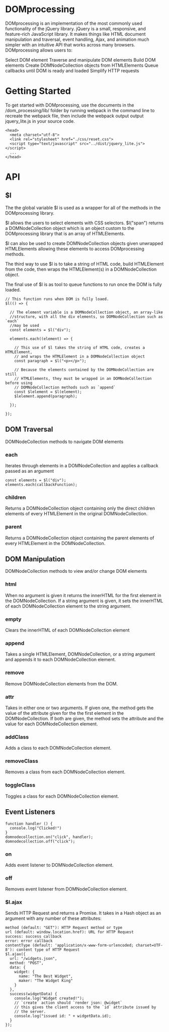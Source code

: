 # DOMprocessing
DOMprocessing is an implementation of the most commonly used functionality of the jQuery library. jQuery is a small, responsive, and feature-rich JavaScript library. It makes things like HTML document manipulation and traversal, event handling, Ajax, and animation much simpler with an intuitive API that works across many browsers. DOMprocessing allows users to:

Select DOM element
Traverse and manipulate DOM elements
Build DOM elements
Create DOMNodeCollection objects from HTMLElements
Queue callbacks until DOM is ready and loaded
Simplify HTTP requests
<h1>Getting Started</h1>
To get started with DOMprocessing, use the documents in the /dom_processing/lib/ folder by running webpack in the command line to recreate the webpack file, then include the webpack output output jquery_lite.js in your source code.

```
<head>
  <meta charset="utf-8">
  <link rel="stylesheet" href="./css/reset.css">
  <script type="text/javascript" src="../dist/jquery_lite.js"></script>
  ...
</head>
```
<h1>API</h1>

<h2>$l</h2>


The the global variable $l is used as a wrapper for all of the methods in the DOMprocessing library.

$l allows the users to select elements with CSS selectors. $l("span") returns a DOMNodeCollection object which is an object custom to the DOMprocessing library that is an array of HTMLElements.

$l can also be used to create DOMNodeCollection objects given unwrapped HTMLElements allowing these elements to access DOMprocessing methods.

The third way to use $l is to take a string of HTML code, build HTMLElement from the code, then wraps the HTMLElement(s) in a DOMNodeCollection object.

The final use of $l is as tool to queue functions to run once the DOM is fully loaded.
```
// This function runs when DOM is fully loaed.
$l(() => {

  // The element variable is a DOMNodeCollection object, an array-like
  //structure, with all the div elements, so DOMNodeCollection such as `each`
  //may be used
  const elements = $l("div");

  elements.each((element) => {

    // This use of $l takes the string of HTML code, creates a HTMLElement,
    // and wraps the HTMLElement in a DOMNodeCollection object
    const paragraph = $l("<p></p>");

    // Because the elements contained by the DOMNodeCollection are still
    // HTMLElements, they must be wrapped in an DOMNodeCollection before using
    // DOMNodeCollection methods such as `append`
    const $lelement = $l(element);
    $lelement.append(paragraph);

  });

});
```
<h2>DOM Traversal</h2>


DOMNodeCollection methods to navigate DOM elements

<h3>each</h3>
Iterates through  elements in a DOMNodeCollection and applies a callback passed as an argument

```
const elements = $l("div");
elements.each(callbackFunction);
```

<h3>children</h3>
Returns a DOMNodeCollection object containing only the direct children elements of every HTMLElement in the original DOMNodeCollection.

<h3>parent</h3>
Returns a DOMNodeCollection object containing the parent elements of every HTMLElement in the DOMNodeCollection.

<h2>DOM Manipulation</h2>
DOMNodeCollection methods to view and/or change DOM elements


<h3>html</h3>
When no argument is given it returns the innerHTML for the first element in the DOMNodeCollection. If a string argument is given, it sets the innerHTML of each DOMNodeCollection element to the string argument.

<h3>empty</h3>
Clears the innerHTML of each DOMNodeCollection element

<h3>append</h3>
Takes a single HTMLElement, DOMNodeCollection, or a string argument and appends it to each DOMNodeCollection element.

<h3>remove</h3>
Remove DOMNodeCollection elements from the DOM.

<h3>attr</h3>
Takes in either one or two arguments. If given one, the method gets the value of the attribute given for the the first element in the DOMNodeCollection. If both are given, the method sets the attribute and the value for each DOMNodeCollection element.

<h3>addClass</h3>
Adds a class to each DOMNodeCollection element.

<h3>removeClass</h3>
Removes a class from each DOMNodeCollection element.

<h3>toggleClass</h3>
Toggles a class for each DOMNodeCollection element.

<h2>Event Listeners</h2>

```
function handler () {
  console.log("Clicked!")
}
domnodecollection.on("click", handler);
domnodecollection.off("click");
```

<h3>on</h3>
Adds event listener to DOMNodeCollection element. 

<h3>off</h3>
Removes event listener from DOMNodeCollection element.

<h3>$l.ajax</h3>
Sends HTTP Request and returns a Promise. It takes in a Hash object as an argument with any number of these attributes:

```
method (default: "GET"): HTTP Request method or type
url (default: window.location.href): URL for HTTP Request
success: success callback
error: error callback
contentType (default: 'application/x-www-form-urlencoded; charset=UTF-8'): content type of HTTP Request
$l.ajax({
  url: "/widgets.json",
  method: "POST",
  data: {
    widget: {
      name: "The Best Widget",
      maker: "The Widget King"
    }
  },
  success(widgetData) {
    console.log("Widget created!");
    // `create` action should `render json: @widget`
    // this gives the client access to the `id` attribute issued by
    // the server.
    console.log("issued id: " + widgetData.id);
  }
});
```
